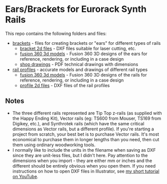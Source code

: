 # Ears/Brackets for Eurorack Synth Rails

This repo contains the following folders and files:

* [brackets](brackets) - files for creating brackets or "ears" for different types of rails
  * [bracket 2d files](brackets/bracket_2d_files) - DXF files suitable for laser cutting, etc.
  * [fusion 360 3d models](brackets/fusion_360_3d_models) - Fusion 360 3D designs of the ears for reference, rendering, or including in a case design
  * [shop drawings](brackets/shop_drawings) - PDF technical drawings with dimensions
* [rail profiles](rail_profiles) - accurate models and drawings of different rail types
  * [fusion 360 3d models](rail_profiles/fusion_360_3d_models) - Fusion 360 3D designs of the rails for reference, rendering, or including in a case design
  * [profile 2d files](rail_profiles/bracket_2d_files) - DXF files of the rail profiles

## Notes

* The three different rails represented are Tip Top z-rails (as supplied with the Happy Ending Kit), Vector rails (eg: TS600 from Mouser, TS169 from Digikey, etc.), and Synthrotek rails (which have the same critical dimensions as Vector rails, but a different profile). If you're starting a project from scratch, your best bet is to purchase Vector rails. It's most economical to purchase them in longer lengths than you need, then cut them using ordinary woodworking tools.
* I normally like to include the units in the filename when saving as DXF since they are unit-less files, but I didn't here. Pay attention to the dimensions when you import - they are either mm or inches and the different should be entirely obvious when you open them. If you need instructions on how to open DXF files in Illustrator, see [my short tutorial on YouTube](https://www.youtube.com/watch?v=EimZ205O93M).
